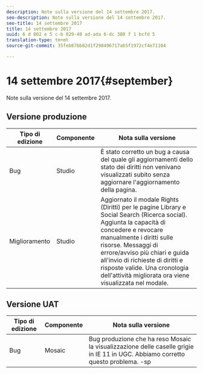 ```yaml
---
description: Note sulla versione del 14 settembre 2017.
seo-description: Note sulla versione del 14 settembre 2017.
seo-title: 14 settembre 2017
title: 14 settembre 2017
uuid: 6 d 802 e 5 c-b 029-40 ad-ada 6-dc 380 f 1 bcfd 5
translation-type: tm+mt
source-git-commit: 35feb87bb82d1f298496717a65f1972cf4e71104

---
```



# 14 settembre 2017{#september}

Note sulla versione del 14 settembre 2017.

## Versione produzione

| **Tipo di edizione** | **Componente** | **Nota sulla versione** |
|---|---|---|
| Bug | Studio | È stato corretto un bug a causa del quale gli aggiornamenti dello stato dei diritti non venivano visualizzati subito senza aggiornare l&#39;aggiornamento della pagina. |
| Miglioramento | Studio | Aggiornato il modale Rights (Diritti) per le pagine Library e Social Search (Ricerca social). Aggiunta la capacità di concedere e revocare manualmente i diritti sulle risorse. Messaggi di errore/avviso più chiari e guida all&#39;invio di richieste di diritti e risposte valide. Una cronologia dell&#39;attività migliorata ora viene visualizzata nel modale. |

## Versione UAT

| **Tipo di edizione** | **Componente** | **Nota sulla versione** |
|---|---|---|
| Bug | Mosaic | Bug produzione che ha reso Mosaic la visualizzazione delle caselle grigie in IE 11 in UGC. Abbiamo corretto questo problema. -sp |

